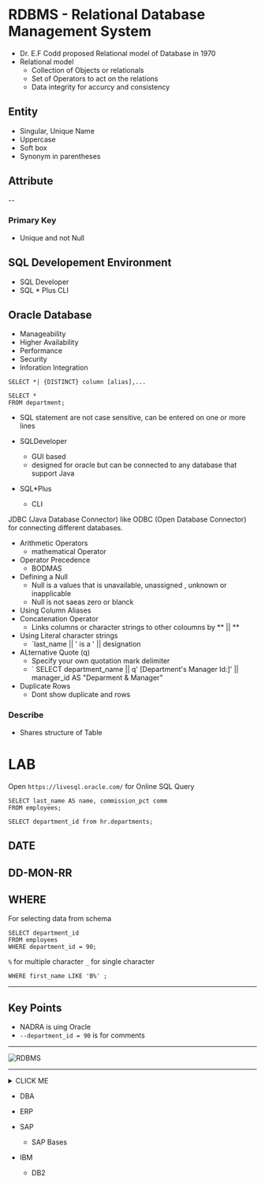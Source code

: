 # RDBMS - Relational Database Management System

- Dr. E.F Codd proposed Relational model of Database in 1970
- Relational model 
  - Collection of Objects or relationals 
  - Set of Operators to act on the relations 
  - Data integrity for accurcy and consistency 


## Entity
- Singular, Unique Name
- Uppercase
- Soft box 
- Synonym in parentheses 

## Attribute


--

### Primary Key
- Unique and not Null

## SQL Developement Environment

- SQL Developer 
- SQL * Plus CLI

## Oracle Database
- Manageability
- Higher Availability
- Performance 
- Security 
- Inforation Integration 



``` 
SELECT *| {DISTINCT} column [alias],...
```


```
SELECT * 
FROM department;
```

- SQL statement are not case sensitive, can be entered on one or more lines



- SQLDeveloper
  - GUI based
  - designed for oracle but can be connected to any database that support Java 
- SQL*Plus
  - CLI

JDBC (Java Database Connector) like ODBC (Open Database Connector) for connecting different databases.

- Arithmetic Operators 
  - mathematical Operator
- Operator Precedence
  - BODMAS
- Defining a Null
  - Null is a values that is unavailable, unassigned , unknown or inapplicable
  - Null is not saeas zero or blanck
- Using Column Aliases 
- Concatenation Operator
  - Links columns or character strings to other coloumns by ** || **
- Using Literal character strings   
  - `last_name || ' is a ' || designation
- ALternative Quote (q)
  - Specify your own quotation mark delimiter 
  - ` SELECT department_name || q' [Department's Manager Id:]' || manager_id AS "Deparment & Manager" 
- Duplicate Rows
  - Dont show duplicate and rows 



### Describe 
- Shares structure of Table 


# LAB 
Open `https://livesql.oracle.com/` for Online SQL Query 


```
SELECT last_name AS name, commission_pct comm
FROM employees;
```

```
SELECT department_id from hr.departments;
```

## DATE 
DD-MON-RR 
-------------

## WHERE
For selecting data from schema

```
SELECT department_id 
FROM employees
WHERE department_id = 90;
```
`%` for multiple character
`_` for single character

```
WHERE first_name LIKE 'B%' ;
```
--------------

## Key Points

- NADRA is uing Oracle
- `--department_id = 90` is for comments


------------------

![RDBMS](https://camo.githubusercontent.com/07f303f1ee9c2683d9326158d709f0e9e8f44c2c37afd55f67385618642ad0ea/68747470733a2f2f766572746162656c6f2e636f6d2f626c6f672f776861742d69732d7264626d732f312e706e67)

---


<details><summary>CLICK ME</summary>
<p>

#### We can hide anything, even code!

```ruby
   puts "Hello World"
```

</p>
</details>



- DBA 
- ERP 
- SAP 
  - SAP Bases


- IBM 
  - DB2